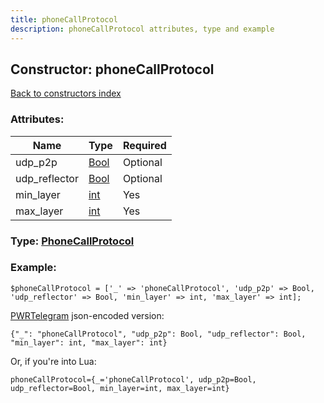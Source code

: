 ```yaml
---
title: phoneCallProtocol
description: phoneCallProtocol attributes, type and example
---
```

## Constructor: phoneCallProtocol  
[Back to constructors index](index.md)



### Attributes:

| Name     |    Type       | Required |
|----------|---------------|----------|
|udp\_p2p|[Bool](../types/Bool.md) | Optional|
|udp\_reflector|[Bool](../types/Bool.md) | Optional|
|min\_layer|[int](../types/int.md) | Yes|
|max\_layer|[int](../types/int.md) | Yes|



### Type: [PhoneCallProtocol](../types/PhoneCallProtocol.md)


### Example:

```
$phoneCallProtocol = ['_' => 'phoneCallProtocol', 'udp_p2p' => Bool, 'udp_reflector' => Bool, 'min_layer' => int, 'max_layer' => int];
```  

[PWRTelegram](https://pwrtelegram.xyz) json-encoded version:

```
{"_": "phoneCallProtocol", "udp_p2p": Bool, "udp_reflector": Bool, "min_layer": int, "max_layer": int}
```


Or, if you're into Lua:  


```
phoneCallProtocol={_='phoneCallProtocol', udp_p2p=Bool, udp_reflector=Bool, min_layer=int, max_layer=int}

```


